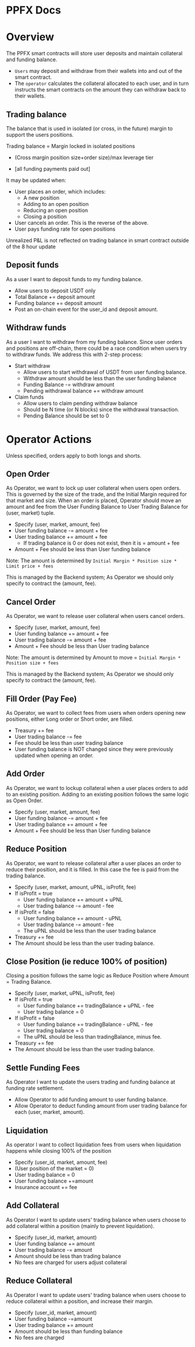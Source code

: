 # PPFX Docs

# Overview
The PPFX smart contracts will store user deposits and maintain collateral and funding balance. 
- `Users` may deposit and withdraw from their wallets into and out of the smart contract. 
- The `operator` calculates the collateral allocated to each user, and in turn instructs the smart contracts on the amount they can withdraw back to their wallets.

## Trading balance
The balance that is used in isolated (or cross, in the future) margin to support the users positions. 

Trading balance =
Margin locked in isolated positions
+ (Cross margin position size+order size)/max leverage tier 
- [all funding payments paid out]

It may be updated when:
- User places an order, which includes:
    + A new position
    + Adding to an open position
    + Reducing an open position
    + Closing a position
- User cancels an order. This is the reverse of the above. 
- User pays funding rate for open positions

Unrealized P&L is not reflected on trading balance in smart contract outside of the 8 hour update

## Deposit funds
As a user I want to deposit funds to my funding balance. 
- Allow users to deposit USDT only
- Total Balance += deposit amount
- Funding balance += deposit amount
- Post an on-chain event for the user_id and deposit amount. 


## Withdraw funds
As a user I want to withdraw from my funding balance. Since user orders and positions are off-chain, there could be a race condition when users try to withdraw funds. We address this with 2-step process:
- Start withdraw
    + Allow users to start withdrawal of USDT from user funding balance. 
    + Withdraw amount should be less than the user funding balance
    + Funding Balance -= withdraw amount
    + Pending withdrawal balance += withdraw amount
- Claim funds
    + Allow users to claim pending withdraw balance
    + Should be N time (or N blocks) since the withdrawal transaction. 
    + Pending Balance should be set to 0


# Operator Actions

Unless specified, orders apply to both longs and shorts. 

## Open Order
As Operator, we want to lock up user collateral when users open orders. This is governed by the size of the trade, and the Initial Margin required for that market and size. When an order is placed, Operator should move an amount and fee from the User Funding Balance to User Trading Balance for (user, market) tuple. 
- Specify (user, market, amount, fee)
- User funding balance -= amount + fee
- User trading balance += amount + fee
    + If trading balance is 0 or does not exist, then it is = amount + fee
- Amount + Fee should be less than User funding balance

Note: The amount is determined by `Initial Margin * Position size * Limit price + fees`

This is managed by the Backend system; As Operator we should only specify to contract the (amount, fee). 

## Cancel Order
As Operator, we want to release user collateral when users cancel orders. 
- Specify (user, market, amount, fee)
- User funding balance += amount + fee
- User trading balance -= amount + fee
- Amount + Fee should be less than User trading balance

Note: The amount is determined by Amount to move = `Initial Margin * Position size + fees`

This is managed by the Backend system; As Operator we should only specify to contract the (amount, fee). 

## Fill Order (Pay Fee)
As Operator, we want to collect fees from users when orders opening new positions, either Long order or Short order, are filled. 
- Treasury += fee
- User trading balance -= fee
- Fee should be less than user trading balance
- User funding balance is NOT changed since they were previously updated when opening an order. 

## Add Order
As Operator, we want to lockup collateral when a user places orders to add to an existing position.  Adding to an existing position follows the same logic as Open Order. 
- Specify (user, market, amount, fee)
- User funding balance -= amount + fee
- User trading balance += amount + fee
- Amount + Fee should be less than User funding balance

## Reduce Position
As Operator, we want to release collateral after a user places an order to reduce their position, and it is filled. In this case the fee is paid from the trading balance. 
- Specify (user, market, amount, uPNL, isProfit, fee)
- If isProfit = true
    + User funding balance += amount + uPNL
    + User trading balance -= amount - fee
- If isProfit = false
    + User funding balance += amount - uPNL
    + User trading balance -= amount - fee
    + The uPNL should be less than the user trading balance
- Treasury += fee
- The Amount should be less than the user trading balance. 

## Close Position (ie reduce 100% of position)
Closing a position follows the same logic as Reduce Position where Amount = Trading Balance.  
- Specify (user, market, uPNL, isProfit, fee)
- If isProfit = true
    + User funding balance += tradingBalance + uPNL - fee
    + User trading balance = 0
- If isProfit = false
    + User funding balance += tradingBalance - uPNL - fee
    + User trading balance = 0 
    + The uPNL should be less than tradingBalance, minus fee. 
- Treasury += fee
- The Amount should be less than the user trading balance. 

## Settle Funding Fees
As Operator I want to update the users trading and funding balance at funding rate settlement. 
- Allow Operator to add funding amount to user funding balance. 
- Allow Operator to deduct funding amount from user trading balance for each (user, market, amount). 

## Liquidation
As operator I want to collect liquidation fees from users when liquidation happens while closing 100% of the position
- Specify (user_id, market, amount, fee)
- (User position of the market = 0)
- User trading balance = 0
- User funding balance +=amount
- Insurance account += fee

## Add Collateral
As Operator I want to update users' trading balance when users choose to add collateral within a position (mainly to prevent liquidation). 
- Specify (user_id, market, amount)
- User funding balance += amount
- User trading balance -= amount
- Amount should be less than trading balance
- No fees are charged for users adjust collateral

## Reduce Collateral
As Operator I want to update users' trading balance when users choose to reduce collateral within a position, and increase their margin. 
- Specify (user_id, market, amount)
- User funding balance -=amount
- User trading balance += amount
- Amount should be less than funding balance
- No fees are charged
